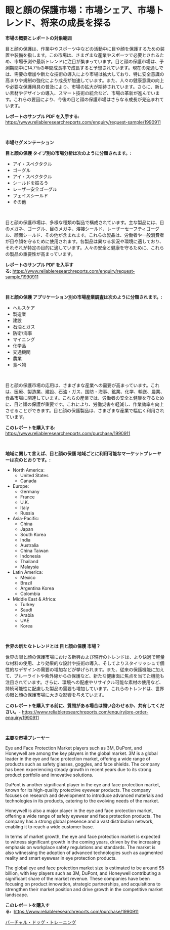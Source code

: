 <p><h1>眼と顔の保護市場：市場シェア、市場トレンド、将来の成長を探る</h1></p><p><strong>市場の概要とレポートの対象範囲</strong></p>
<p><p>目と顔の保護は、作業中やスポーツ中などの活動中に目や顔を保護するための装置や装備を指します。この市場は、さまざまな産業やスポーツで必要とされるため、市場予測や最新トレンドに注目が集まっています。目と顔の保護市場は、予測期間中に14.7％の年間成長率で成長すると予想されています。現在の見通しでは、需要の増加や新たな技術の導入により市場は拡大しており、特に安全意識の高まりや規制の強化により成長が加速しています。また、人々の健康意識の向上や必要な保護用具の普及により、市場の拡大が期待されています。さらに、新しい素材やデザインの導入、スマート技術の統合など、市場の革新が進んでいます。これらの要因により、今後の目と顔の保護市場はさらなる成長が見込まれています。</p></p>
<p><strong>レポートのサンプル PDF を入手する:</strong> <a href="https://www.reliableresearchreports.com/enquiry/request-sample/1990911">https://www.reliableresearchreports.com/enquiry/request-sample/1990911</a></p>
<p>&nbsp;</p>
<p><strong>市場セグメンテーション</strong></p>
<p><strong>目と顔の保護 タイプ別の市場分析は次のように分類されます。:</strong></p>
<p><ul><li>アイ・スペクタクル</li><li>ゴーグル</li><li>アイ・スペクタクル</li><li>シールドを振るう</li><li>レーザー安全ゴーグル</li><li>フェイスシールド</li><li>その他</li></ul></p>
<p>&nbsp;</p>
<p><p>目と顔の保護市場は、多様な種類の製品で構成されています。主な製品には、目のメガネ、ゴーグル、目のメガネ、溶接シールド、レーザーセーフティゴーグル、顔面シールド、その他が含まれます。これらの製品は、労働者や一般消費者が目や顔を守るために使用されます。各製品は異なる状況や環境に適しており、それぞれが特定の目的に適しています。人々の安全と健康を守るために、これらの製品の重要性が高まっています。</p></p>
<p><strong>レポートのサンプル PDF を入手する:</strong>&nbsp;<a href="https://www.reliableresearchreports.com/enquiry/request-sample/1990911">https://www.reliableresearchreports.com/enquiry/request-sample/1990911</a></p>
<p>&nbsp;</p>
<p><strong> 目と顔の保護 アプリケーション別の市場産業調査は次のように分類されます。:</strong></p>
<p><ul><li>ヘルスケア</li><li>製造業</li><li>建設</li><li>石油とガス</li><li>防衛/海事</li><li>マイニング</li><li>化学品</li><li>交通機関</li><li>農業</li><li>食べ物</li></ul></p>
<p>&nbsp;</p>
<p><p>目と顔の保護市場の応用は、さまざまな産業への需要が高まっています。これは、医療、製造業、建設、石油・ガス、国防・海事、鉱業、化学、輸送、農業、食品市場に関連しています。これらの産業では、労働者の安全と健康を守るために、目と顔の保護が重要です。これにより、労働災害を軽減し、作業効率を向上させることができます。目と顔の保護製品は、さまざまな産業で幅広く利用されています。</p></p>
<p><strong>このレポートを購入する:</strong>&nbsp; <a href="https://www.reliableresearchreports.com/purchase/1990911">https://www.reliableresearchreports.com/purchase/1990911</a></p>
<p>&nbsp;</p>
<p><strong>地域に関して言えば、目と顔の保護 地域ごとに利用可能なマーケットプレーヤーは次のとおりです。:</strong></p>
<p><ul>
    <li>
        North America:
        <ul>
            <li>United States</li>
            <li>Canada</li>
        </ul>
    </li>
    <li>
        Europe:
        <ul>
            <li>Germany</li>
            <li>France</li>
            <li>U.K.</li>
            <li>Italy</li>
            <li>Russia</li>
        </ul>
    </li>
    <li>
        Asia-Pacific:
        <ul>
            <li>China</li>
            <li>Japan</li>
            <li>South Korea</li>
            <li>India</li>
            <li>Australia</li>
            <li>China Taiwan</li>
            <li>Indonesia</li>
            <li>Thailand</li>
            <li>Malaysia</li>
        </ul>
    </li>
    <li>
        Latin America:
        <ul>
            <li>Mexico</li>
            <li>Brazil</li>
            <li>Argentina Korea</li>
            <li>Colombia</li>
        </ul>
    </li>
    <li>
        Middle East & Africa:
        <ul>
            <li>Turkey</li>
            <li>Saudi</li>
            <li>Arabia</li>
            <li>UAE</li>
            <li>Korea</li>
        </ul>
    </li>
    </ul></p>
<p>&nbsp;</p>
<p><strong>世界の新たなトレンドとは 目と顔の保護 市場？</strong></p>
<p><p>世界の眼と顔の保護市場における新興および現行のトレンドは、より快適で軽量な材料の使用、より効果的な設計や技術の導入、そしてよりスタイリッシュで個性的なデザインの需要の増加などが挙げられます。また、従来の保護機能に加えて、ブルーライトや紫外線からの保護など、新たな健康面に焦点を当てた機能も注目されています。さらに、環境への配慮やリサイクル可能な素材の使用など、持続可能性に配慮した製品の需要も増加しています。これらのトレンドは、世界の眼と顔の保護市場に大きな影響を与えています。</p></p>
<p><strong>このレポートを購入する前に、質問がある場合は問い合わせるか、共有してください。</strong>- <a href="https://www.reliableresearchreports.com/enquiry/pre-order-enquiry/1990911">https://www.reliableresearchreports.com/enquiry/pre-order-enquiry/1990911</a></p>
<p>&nbsp;</p>
<p><strong>主要な市場プレーヤー</strong></p>
<p><p>Eye and Face Protection Market players such as 3M, DuPont, and Honeywell are among the key players in the global market. 3M is a global leader in the eye and face protection market, offering a wide range of products such as safety glasses, goggles, and face shields. The company has been experiencing steady growth in recent years due to its strong product portfolio and innovative solutions.</p><p>DuPont is another significant player in the eye and face protection market, known for its high-quality protective eyewear products. The company focuses on research and development to introduce advanced materials and technologies in its products, catering to the evolving needs of the market.</p><p>Honeywell is also a major player in the eye and face protection market, offering a wide range of safety eyewear and face protection products. The company has a strong global presence and a vast distribution network, enabling it to reach a wide customer base.</p><p>In terms of market growth, the eye and face protection market is expected to witness significant growth in the coming years, driven by the increasing emphasis on workplace safety regulations and standards. The market is also witnessing the adoption of advanced technologies such as augmented reality and smart eyewear in eye protection products.</p><p>The global eye and face protection market size is estimated to be around $5 billion, with key players such as 3M, DuPont, and Honeywell contributing a significant share of the market revenue. These companies have been focusing on product innovation, strategic partnerships, and acquisitions to strengthen their market position and drive growth in the competitive market landscape.</p></p>
<p><strong>このレポートを購入する:</strong>&nbsp;&nbsp;<a href="https://www.reliableresearchreports.com/purchase/1990911">https://www.reliableresearchreports.com/purchase/1990911</a></p>
<p><p><a href="https://medium.com/@anabelavenport7854/%E4%BB%AE%E6%83%B3%E7%8A%AC%E3%83%88%E3%83%AC%E3%83%BC%E3%83%8B%E3%83%B3%E3%82%B0%E5%B8%82%E5%A0%B4-%E5%B8%82%E5%A0%B4%E3%82%B7%E3%82%A7%E3%82%A2-%E5%B8%82%E5%A0%B4%E5%8B%95%E5%90%91-%E3%81%8A%E3%82%88%E3%81%B3%E5%B0%86%E6%9D%A5%E3%81%AE%E6%88%90%E9%95%B7%E3%81%AE%E6%8E%A2%E7%B4%A2-221c205cdc68">バーチャル・ドッグ・トレーニング</a></p></p>
